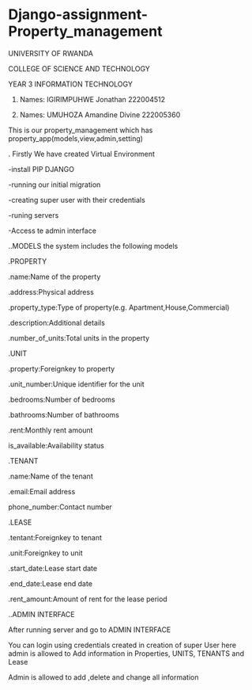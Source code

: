 # Django-assignment-Property_management

UNIVERSITY OF RWANDA

COLLEGE OF SCIENCE AND TECHNOLOGY

YEAR 3 INFORMATION TECHNOLOGY

1. Names: IGIRIMPUHWE Jonathan 222004512


2. Names: UMUHOZA Amandine Divine 222005360


This is our property_management which has property_app(models,view,admin,setting)

. Firstly We have created Virtual Environment   

-install PIP DJANGO 

-running our initial migration

-creating super user with their credentials

-runing servers

-Access te admin interface 

..MODELS
the system includes the following models

.PROPERTY

  .name:Name of the property
  
  .address:Physical address
  
  .property_type:Type of property(e.g. Apartment,House,Commercial)
  
  .description:Additional details
  
  .number_of_units:Total units in the property
  
.UNIT

  .property:Foreignkey to property
  
  .unit_number:Unique identifier for the unit
  
  .bedrooms:Number of bedrooms
  
  .bathrooms:Number of bathrooms
  
  .rent:Monthly rent amount
  
  is_available:Availability status
  
  
.TENANT

  .name:Name of the tenant
  
  .email:Email address
  
  phone_number:Contact number
  
.LEASE

  .tentant:Foreignkey to tenant
  
  .unit:Foreignkey to unit
  
  .start_date:Lease start date
  
  .end_date:Lease end date
  
  .rent_amount:Amount of rent for the lease period

  
..ADMIN INTERFACE


  After running server and go to ADMIN INTERFACE


  You can login using credentials created in creation of super User 
  here admin is allowed to Add information in Properties, UNITS, TENANTS and Lease

  Admin is allowed to add ,delete and change all information

  

  


